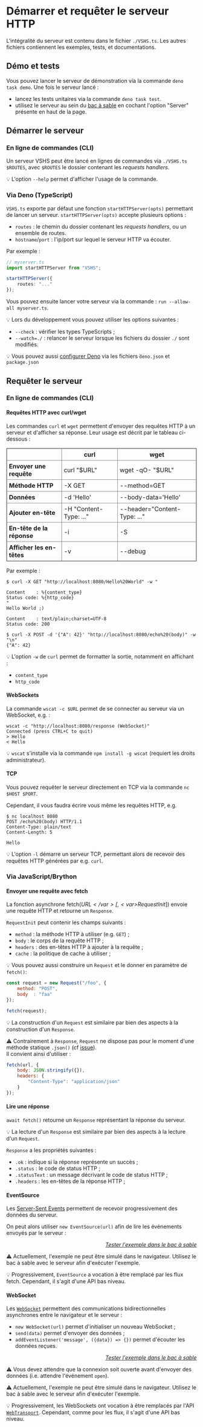 <!DOCTYPE html>
<html lang="fr">
    <head>
        <meta charset="utf8"/>
        <title>VSHS</title>
        <!--
        <meta name="theme-color" media="(prefers-color-scheme: light)" content="cyan" />
        <meta name="theme-color" media="(prefers-color-scheme: dark)" content="black" />
        -->
        <meta name="color-scheme" content="dark light">
        <meta name="viewport" content="width=device-width, initial-scale=1"/>
        <link   href="./index.css"  rel="stylesheet" blocking="render">
        <script type="text/javascript" src="https://cdnjs.cloudflare.com/ajax/libs/brython/3.13.0/brython.min.js"></script>
        <script  src="./index.js"  type="module"     blocking="render" async></script>
    </head>
    <body>
        <main>

# Démarrer et requêter le serveur HTTP

L'intégralité du serveur est contenu dans le fichier `./VSHS.ts`. Les autres fichiers contiennent les exemples, tests, et documentations.

## Démo et tests

Vous pouvez lancer le serveur de démonstration via la commande `deno task demo`. Une fois le serveur lancé :
- lancez les tests unitaires via la commande `deno task test`.
- utilisez le serveur au sein du [bac à sable](../../../playground/) en cochant l'option "Server" présente en haut de la page.

## Démarrer le serveur

### En ligne de commandes (CLI)

Un serveur VSHS peut être lancé en lignes de commandes via `./VSHS.ts $ROUTES`, avec `$ROUTES` le dossier contenant les *requests handlers*.

💡 L'option `--help` permet d'afficher l'usage de la commande.

### Via Deno (TypeScript)

`VSHS.ts` exporte par défaut une fonction `startHTTPServer(opts)` permettant de lancer un serveur. `startHTTPServer(opts)` accepte plusieurs options :
- `routes` : le chemin du dossier contenant les *requests handlers*, ou un ensemble de routes.
-  `hostname`/`port` : l'ip/port sur lequel le serveur HTTP va écouter.

Par exemple :
```ts
// myserver.ts
import startHTTPServer from "VSHS";

startHTTPServer({
    routes: "..."
});
```

Vous pouvez ensuite lancer votre serveur via la commande : `run --allow-all myserver.ts`.

💡 Lors du développement vous pouvez utiliser les options suivantes :
- `--check` : vérifier les types TypeScripts ;
- `--watch=./` : relancer le serveur lorsque les fichiers du dossier `./` sont modifiés.

💡 Vous pouvez aussi [configurer Deno](https://docs.deno.com/runtime/fundamentals/configuration/) via les fichiers ̀`deno.json` et `package.json`


## Requêter le serveur

### En ligne de commandes (CLI)

#### Requêtes HTTP avec curl/wget

Les commandes `curl` et `wget` permettent d'envoyer des requêtes HTTP à un serveur et d'afficher sa réponse. Leur usage est décrit par le tableau ci-dessous :
<style>
table, th, td {
  border: 1px solid grey;
  border-collapse: collapse;
}

tbody th {
    text-align: left;
}

th,td {
  padding: 5px;
}
</style>
<table>
    <thead>
        <tr><td></td><th>curl</th><th>wget</th></tr>
    </thead>
    <tbody>
        <tr><th>Envoyer une requête</th><td>curl "$URL"</td><td>wget -qO- "$URL"</td></tr>
        <tr><th>Méthode HTTP</th><td>-X GET</td><td>--method=GET</td></tr>
        <tr><th>Données</th><td>-d 'Hello'</td><td>--body-data='Hello'</td></tr>
        <tr><th>Ajouter en-tête</th><td>-H "Content-Type: ..."</td><td>
--header="Content-Type: ..."</td></tr>
        <tr><th>En-tête de la réponse</th><td>-i</td><td>
-S</td></tr>
        <tr><th>Afficher les en-têtes</th><td>-v</td><td>
--debug</td></tr>
    </tbody>
</table>

Par exemple :
```shell
$ curl -X GET "http://localhost:8080/Hello%20World" -w "

Content    : %{content_type}
Status code: %{http_code}
"
Hello World ;)

Content    : text/plain;charset=UTF-8
Status code: 200
```
```shell
$ curl -X POST -d '{"A": 42}' "http://localhost:8080/echo%20(body)" -w "\n"
{"A": 42}
```

💡 L'option `-w` de `curl` permet de formatter la sortie, notamment en affichant :<br/>
- `content_type`
- `http_code`

#### WebSockets

La commande `wscat -c $URL` permet de se connecter au serveur via un WebSocket, e.g. :
```
wscat -c "http://localhost:8080/response (WebSocket)"
Connected (press CTRL+C to quit)
> Hello
< Hello
```

💡 `wscat` s'installe via la commande `npm install -g wscat` (requiert les droits administrateur).

#### TCP

Vous pouvez requêter le serveur directement en TCP via la commande `nc $HOST $PORT`.

Cependant, il vous faudra écrire vous même les requêtes HTTP, e.g.
```
$ nc localhost 8080
POST /echo%20(body) HTTP/1.1
Content-Type: plain/text
Content-Length: 5

Hello
```

💡 L'option `-l` démarre un serveur TCP, permettant alors de recevoir des requêtes HTTP générées par e.g. `curl`.

### Via JavaScript/Brython

#### Envoyer une requête avec fetch

La fonction asynchrone <js-code>fetch(<var>$URL</var>[, <var>$RequestInit</var>])</js-code> envoie une requête HTTP et retourne un `Response`.

`RequestInit` peut contenir les champs suivants :
- `method` : la méthode HTTP à utiliser (e.g. `GET`) ;
- `body` : le corps de la requête HTTP ;
- `headers` : des en-têtes HTTP à ajouter à la requête ;
- `cache` : la politique de cache à utiliser ;

💡 Vous pouvez aussi construire un `Request` et le donner en paramètre de `fetch()`:
```js
const request = new Request("/foo", {
    method: "POST",
    body  : "faa"
});

fetch(request);
```

💡 La construction d'un `Request` est similaire par bien des aspects à la construction d'un `Response`.

⚠ Contrairement à `Response`, `Request` ne dispose pas pour le moment d'une méthode statique `.json()` (cf [issue](https://github.com/whatwg/fetch/issues/1791)).<br/>
Il convient ainsi d'utiliser :
```js
fetch(url, {
    body: JSON.stringify({}),
    headers: {
        "Content-Type": "application/json"
    }
});
```

#### Lire une réponse

`await fetch()` retourne un `Response` représentant la réponse du serveur.

💡 La lecture d'un `Response` est similaire par bien des aspects à la lecture d'un `Request`.

`Response` a les propriétés suivantes :
- `.ok` : indique si la réponse représente un succès ;
- `.status` : le code de status HTTP ;
- `.statusText` : un message décrivant le code de status HTTP ;
- `.headers` : les en-têtes de la réponse HTTP ;

#### EventSource


Les [Server-Sent Events](https://developer.mozilla.org/fr/docs/Web/API/Server-sent_events) permettent de recevoir progressivement des données du serveur.

On peut alors utiliser `new EventSource(url)` afin de lire les événements envoyés par le serveur :

<vshs-playground name="fetch (SSE)" show="request.code,output">
</vshs-playground>
<div style="text-align:right"><a href="../../../playground/?example=fetch (SSE)"><i>Tester l'exemple dans le bac à sable</i></a></div>

⚠ Actuellement, l'exemple ne peut être simulé dans le navigateur. Utilisez le bac à sable avec le serveur afin d'exécuter l'exemple.

💡 Progressivement, `EventSource` a vocation à être remplacé par les flux fetch. Cependant, il s'agit d'une API bas niveau.

#### WebSocket

Les [`WebSocket`](https://developer.mozilla.org/fr/docs/Web/API/WebSocket) permettent des communications bidirectionnelles asynchrones entre le navigateur et le serveur :
- `new WebSocket(url)` permet d'initialiser un nouveau WebSocket ;
- `send(data)` permet d'envoyer des données ;
- `addEventListener('message', ({data}) => {})` permet d'écouter les données reçues. 

<vshs-playground name="response (WebSocket)" show="request.code,output">
</vshs-playground>
<div style="text-align:right"><a href="../../../playground/?example=response (WebSocket)"><i>Tester l'exemple dans le bac à sable</i></a></div>

⚠ Vous devez attendre que la connexion soit ouverte avant d'envoyer des données (i.e. attendre l'événement `open`).

⚠ Actuellement, l'exemple ne peut être simulé dans le navigateur. Utilisez le bac à sable avec le serveur afin d'exécuter l'exemple.

💡 Progressivement, les WebSockets ont vocation à être remplacés par l'API [`WebTransport`](https://developer.mozilla.org/en-US/docs/Web/API/WebTransport_API). Cependant, comme pour les flux, il s'agit d'une API bas niveau.

</main>
    </body>
</html>